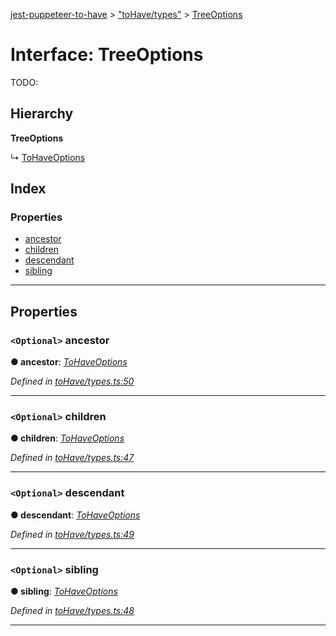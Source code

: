 [jest-puppeteer-to-have](../README.md) > ["toHave/types"](../modules/_tohave_types_.md) > [TreeOptions](../interfaces/_tohave_types_.treeoptions.md)

# Interface: TreeOptions

TODO:

## Hierarchy

**TreeOptions**

↳  [ToHaveOptions](_tohave_types_.tohaveoptions.md)

## Index

### Properties

* [ancestor](_tohave_types_.treeoptions.md#ancestor)
* [children](_tohave_types_.treeoptions.md#children)
* [descendant](_tohave_types_.treeoptions.md#descendant)
* [sibling](_tohave_types_.treeoptions.md#sibling)

---

## Properties

<a id="ancestor"></a>

### `<Optional>` ancestor

**● ancestor**: *[ToHaveOptions](_tohave_types_.tohaveoptions.md)*

*Defined in [toHave/types.ts:50](https://github.com/cancerberoSgx/jest-puppeteer-to-have/blob/1fa80ea/src/toHave/types.ts#L50)*

___
<a id="children"></a>

### `<Optional>` children

**● children**: *[ToHaveOptions](_tohave_types_.tohaveoptions.md)*

*Defined in [toHave/types.ts:47](https://github.com/cancerberoSgx/jest-puppeteer-to-have/blob/1fa80ea/src/toHave/types.ts#L47)*

___
<a id="descendant"></a>

### `<Optional>` descendant

**● descendant**: *[ToHaveOptions](_tohave_types_.tohaveoptions.md)*

*Defined in [toHave/types.ts:49](https://github.com/cancerberoSgx/jest-puppeteer-to-have/blob/1fa80ea/src/toHave/types.ts#L49)*

___
<a id="sibling"></a>

### `<Optional>` sibling

**● sibling**: *[ToHaveOptions](_tohave_types_.tohaveoptions.md)*

*Defined in [toHave/types.ts:48](https://github.com/cancerberoSgx/jest-puppeteer-to-have/blob/1fa80ea/src/toHave/types.ts#L48)*

___

